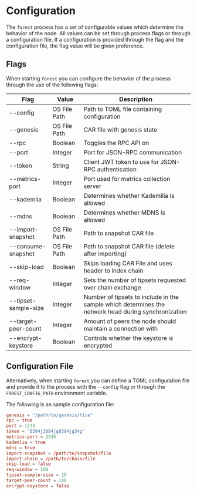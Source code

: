 # Configuration

The `forest` process has a set of configurable values which determine the
behavior of the node. All values can be set through process flags or through a
configuration file. If a configuration is provided through the flag and the
configuration file, the flag value will be given preference.

## Flags

When starting `forest` you can configure the behavior of the process through the
use of the following flags:

| Flag                 | Value        | Description                                                                                         |
| -------------------- | ------------ | --------------------------------------------------------------------------------------------------- |
| --config             | OS File Path | Path to TOML file containing configuration                                                          |
| --genesis            | OS File Path | CAR file with genesis state                                                                         |
| --rpc                | Boolean      | Toggles the RPC API on                                                                              |
| --port               | Integer      | Port for JSON-RPC communication                                                                     |
| --token              | String       | Client JWT token to use for JSON-RPC authentication                                                 |
| --metrics-port       | Integer      | Port used for metrics collection server                                                             |
| --kademlia           | Boolean      | Determines whether Kademilia is allowed                                                             |
| --mdns               | Boolean      | Determines whether MDNS is allowed                                                                  |
| --import-snapshot    | OS File Path | Path to snapshot CAR file                                                                           |
| --consume-snapshot   | OS File Path | Path to snapshot CAR file (delete after importing)                                                  |
| --skip-load          | Boolean      | Skips loading CAR File and uses header to index chain                                               |
| --req-window         | Integer      | Sets the number of tipsets requested over chain exchange                                            |
| --tipset-sample-size | Integer      | Number of tipsets to include in the sample which determines the network head during synchronization |
| --target-peer-count  | Integer      | Amount of peers the node should maintain a connection with                                          |
| --encrypt-keystore   | Boolean      | Controls whether the keystore is encrypted                                                          |

## Configuration File

Alternatively, when starting `forest` you can define a TOML configuration file
and provide it to the process with the `--config` flag or through the
`FOREST_CONFIG_PATH` environment variable.

The following is an sample configuration file:

```toml
genesis = "/path/to/genesis/file"
rpc = true
port = 1234
token = "0394j3094jg0394jg34g"
metrics-port = 2345
kademlia = true
mdns = true
import-snapshot = /path/to/snapshot/file
import-chain = /path/to/chain/file
skip-load = false
req-window = 100
tipset-sample-size = 10
target-peer-count = 100
encrypt-keystore = false
```
